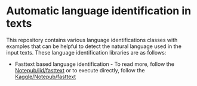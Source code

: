 # Automatic language identification in texts
This repository contains various language identifications classes with examples that can be helpful to detect the natural language used in the input texts. These language identification libraries are as follows:
* Fasttext based language identification - To read more, follow the [Notepub/lid/fasttext](https://notepub.io/notes/artificial-intelligence/speech-and-language-processing/language-identification/lid-using-fasttext-python-package/) or to execute directly, follow the [Kaggle/Notepub/fasttext](https://www.kaggle.com/notepub/notebook3ed346aef5)

